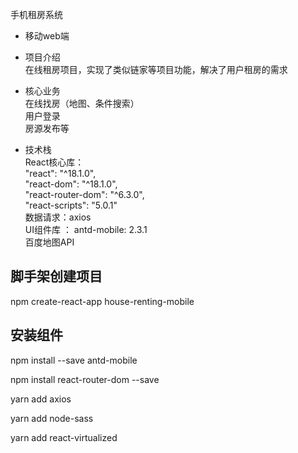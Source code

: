 手机租房系统  

- 移动web端

- 项目介绍  
 在线租房项目，实现了类似链家等项目功能，解决了用户租房的需求

- 核心业务  
在线找房（地图、条件搜索）  
用户登录  
房源发布等

- 技术栈  
React核心库：    
    "react": "^18.1.0",  
    "react-dom": "^18.1.0",  
    "react-router-dom": "^6.3.0",  
    "react-scripts": "5.0.1"  
数据请求：axios  
UI组件库 ： antd-mobile: 2.3.1  
百度地图API

## 脚手架创建项目

npm create-react-app house-renting-mobile

## 安装组件

npm install --save antd-mobile

npm install react-router-dom --save

yarn add axios

yarn add node-sass

yarn add react-virtualized
